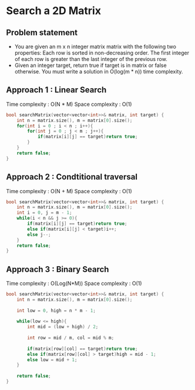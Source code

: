# Search a 2D Matrix

## Problem statement

- You are given an m x n integer matrix matrix with the following two properties:
Each row is sorted in non-decreasing order. The first integer of each row is greater than the last integer of the previous row. 
- Given an integer target, return true if target is in matrix or false otherwise. You must write a solution in O(log(m * n)) time complexity.

## Approach 1 : Linear Search 

Time complexity : O(N \* M) 
Space complexity : O(1)

```cpp
bool searchMatrix(vector<vector<int>>& matrix, int target) {
    int n = matrix.size(), m = matrix[0].size();
    for(int i = 0 ; i < n ; i++){
        for(int j = 0 ; j < m ; j++){
            if(matrix[i][j] == target)return true;
        }
    }
    return false;
}
```

## Approach 2 : Condtitional traversal

Time complexity : O(N + M) 
Space complexity : O(1)

```cpp
bool searchMatrix(vector<vector<int>>& matrix, int target) {
    int n = matrix.size(), m = matrix[0].size();
    int i = 0, j = m - 1;
    while(i < n && j >= 0){
        if(matrix[i][j] == target)return true;
        else if(matrix[i][j] < target)i++;
        else j--;
    }
    return false;
}
```

## Approach 3 : Binary Search 

Time complexity : O(Log(N\*M)) 
Space complexity : O(1)

```cpp
bool searchMatrix(vector<vector<int>>& matrix, int target) {
    int n = matrix.size(), m = matrix[0].size();
    
    int low = 0, high = n * m - 1;
    
    while(low <= high){
        int mid = (low + high) / 2;
        
        int row = mid / m, col = mid % m;
        
        if(matrix[row][col] == target)return true;
        else if(matrix[row][col] > target)high = mid - 1;
        else low = mid + 1;
    }
    
    return false;
}
```